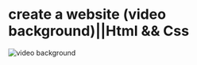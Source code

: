 # create a website (video background)||Html && Css
![video background](https://user-images.githubusercontent.com/103105418/174637284-6d0afc9f-84b5-417f-a26e-293522204acb.PNG)
